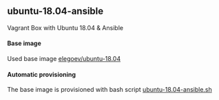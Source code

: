 ## ubuntu-18.04-ansible
Vagrant Box with Ubuntu 18.04 & Ansible

#### Base image
Used base image [elegoev/ubuntu-18.04](https://app.vagrantup.com/elegoev/boxes/ubuntu-18.04)

#### Automatic provisioning
The base image is provisioned with bash script [ubuntu-18.04-ansible.sh](https://github.com/elegoev/vagrant-ubuntu/blob/master/vagrant-ubuntu1804-ansible/provisioning/ubuntu-18.04-ansible.sh)
